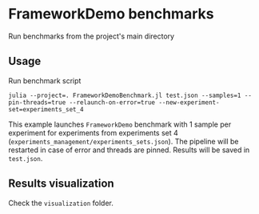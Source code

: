 # FrameworkDemo benchmarks

Run benchmarks from the project's main directory

## Usage

Run benchmark script

```
julia --project=. FrameworkDemoBenchmark.jl test.json --samples=1 --pin-threads=true --relaunch-on-error=true --new-experiment-set=experiments_set_4
```


This example launches ``FrameworkDemo`` benchmark with 1 sample per experiment for experiments from experiments set 4 (``experiments_management/experiments_sets.json``). The pipeline will be restarted in case of error and threads are pinned. Results will be saved in `test.json`.

## Results visualization 

Check the `visualization` folder.